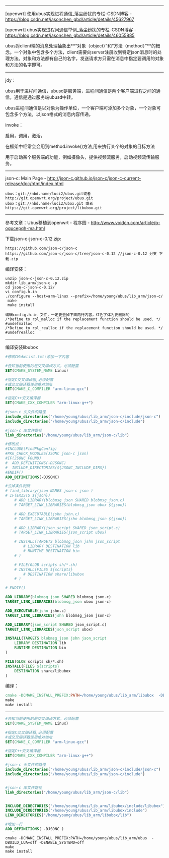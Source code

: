 



---

 [openwrt] 使用ubus实现进程通信_落尘纷扰的专栏-CSDN博客 - https://blog.csdn.net/jasonchen_gbd/article/details/45627967

[openwrt] ubus实现进程间通信举例_落尘纷扰的专栏-CSDN博客 - https://blog.csdn.net/jasonchen_gbd/article/details/46055885

ubus对client端的消息处理抽象出**“对象（object）”和“方法（method）”**的概念。一个对象中包含多个方法，client需要向server注册收到特定json消息时的处理方法。对象和方法都有自己的名字，发送请求方只需在消息中指定要调用的对象和方法的名字即可。

---

jdy：

ubus用于进程间通信，ubusd是服务端，进程间通信是两个客户端进程之间的通信，通信是通过服务端ubusd中转。

ubus进程间通信是以对象为操作单位，一个客户端可添加多个对象，一个对象可包含多个方法，以json格式的消息内容传递。



invoke：

启用，调用，激活，

 在框架中经常会会用到method.invoke()方法,用来执行某个的对象的目标方法

用于启动某个服务端的功能，例如摄像头，提供视频流服务，启动视频流传输服务。

---

json-c: Main Page - http://json-c.github.io/json-c/json-c-current-release/doc/html/index.html



```
ubus：git://nbd.name/luci2/ubus.git或者http://git.openwrt.org/project/ubus.git
ubox：git://nbd.name/luci2/ubox.git 或者 https://git.openwrt.org/project/libubox.git
```

---

参考文章：Ubus移植到openwrt - 程序园 - http://www.voidcn.com/article/p-ogucepqh-ma.html

下载json-c-json-c-0.12.zip:

```
https://github.com/json-c/json-c
https://github.com/json-c/json-c/tree/json-c-0.12 //json-c-0.12 分支 下载.zip
```

编译安装：

```
unzip json-c-json-c-0.12.zip
mkdir lib_arm/json-c -p
cd json-c-json-c-0.12/
vi config.h.in
./configure --host=arm-linux --prefix=/home/young/ubus/lib_arm/json-c/
 make
 make install
```

```
编辑config.h.in 文件，一定要去掉下面两行内容，红色字体为要删除的
/*Define to rpl_malloc if the replacement function should be used. */
#undefmalloc
/*Define to rpl_realloc if the replacement function should be used. */
#undefrealloc
```

---

编译安装libubox

```cmake
#修改CMakeList.txt:添加一下内容

#告知当前使用的是交叉编译方式，必须配置
SET(CMAKE_SYSTEM_NAME Linux)

#指定C交叉编译器,必须配置
#或交叉编译器使用绝对地址
SET(CMAKE_C_COMPILER "arm-linux-gcc")

#指定C++交叉编译器
SET(CMAKE_CXX_COMPILER "arm-linux-g++")

#json-c 头文件的路径
include_directories("/home/young/ubus/lib_arm/json-c/include/json-c")
include_directories("/home/young/ubus/lib_arm/json-c/include")

#json-c 库文件路径
link_directories("/home/young/ubus/lib_arm/json-c/lib")

#修改成：
#INCLUDE(FindPkgConfig)
#PKG_CHECK_MODULES(JSONC json-c json)
#IF(JSONC_FOUND)
#  ADD_DEFINITIONS(-DJSONC)
#  INCLUDE_DIRECTORIES(${JSONC_INCLUDE_DIRS})
#ENDIF()
ADD_DEFINITIONS(-DJSONC)

#去掉条件判断
# find_library(json NAMES json-c json )
# IF(EXISTS ${json})
	# ADD_LIBRARY(blobmsg_json SHARED blobmsg_json.c)
	# TARGET_LINK_LIBRARIES(blobmsg_json ubox ${json})

	# ADD_EXECUTABLE(jshn jshn.c)
	# TARGET_LINK_LIBRARIES(jshn blobmsg_json ${json})

	# ADD_LIBRARY(json_script SHARED json_script.c)
	# TARGET_LINK_LIBRARIES(json_script ubox)

	# INSTALL(TARGETS blobmsg_json jshn json_script
		# LIBRARY DESTINATION lib
		# RUNTIME DESTINATION bin
	# )

	# FILE(GLOB scripts sh/*.sh)
	# INSTALL(FILES ${scripts}
		# DESTINATION share/libubox
	# )

# ENDIF()

ADD_LIBRARY(blobmsg_json SHARED blobmsg_json.c)
TARGET_LINK_LIBRARIES(blobmsg_json ubox json-c)

ADD_EXECUTABLE(jshn jshn.c)
TARGET_LINK_LIBRARIES(jshn blobmsg_json json-c)

ADD_LIBRARY(json_script SHARED json_script.c)
TARGET_LINK_LIBRARIES(json_script ubox)

INSTALL(TARGETS blobmsg_json jshn json_script
	LIBRARY DESTINATION lib
	RUNTIME DESTINATION bin
)

FILE(GLOB scripts sh/*.sh)
INSTALL(FILES ${scripts}
	DESTINATION share/libubox
)
```

编译：

```makefile
cmake -DCMAKE_INSTALL_PREFIX:PATH=/home/young/ubus/lib_arm/libubox  -DBUILD_LUA=off
make
make install
```

----

```cmake
#告知当前使用的是交叉编译方式，必须配置
SET(CMAKE_SYSTEM_NAME Linux)

#指定C交叉编译器,必须配置
#或交叉编译器使用绝对地址
SET(CMAKE_C_COMPILER "arm-linux-gcc")

#指定C++交叉编译器
SET(CMAKE_CXX_COMPILER "arm-linux-g++")

#json-c 头文件的路径
include_directories("/home/young/ubus/lib_arm/json-c/include/json-c")
include_directories("/home/young/ubus/lib_arm/json-c/include")


#json-c 库文件路径
link_directories("/home/young/ubus/lib_arm/json-c/lib")


INCLUDE_DIRECTORIES("/home/young/ubus/lib_arm/libubox/include/libubox")
INCLUDE_DIRECTORIES("/home/young/ubus/lib_arm/libubox/include")
LINK_DIRECTORIES("/home/young/ubus/lib_arm/libubox/lib")

#增加一行
ADD_DEFINITIONS( -DJSONC )

```



```
cmake -DCMAKE_INSTALL_PREFIX:PATH=/home/young/ubus/lib_arm/ubus  -DBUILD_LUA=off -DENABLE_SYSTEMD=off
make
make install
```

